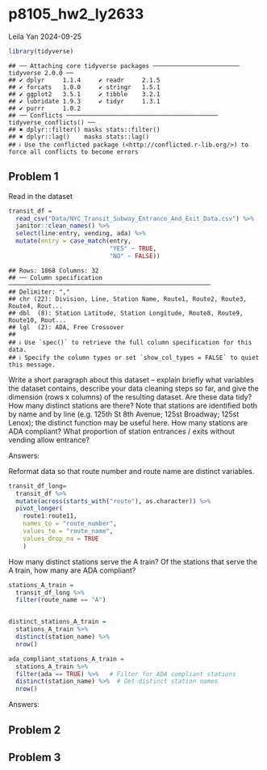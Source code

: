 p8105_hw2_ly2633
================
Leila Yan
2024-09-25

``` r
library(tidyverse)
```

    ## ── Attaching core tidyverse packages ──────────────────────── tidyverse 2.0.0 ──
    ## ✔ dplyr     1.1.4     ✔ readr     2.1.5
    ## ✔ forcats   1.0.0     ✔ stringr   1.5.1
    ## ✔ ggplot2   3.5.1     ✔ tibble    3.2.1
    ## ✔ lubridate 1.9.3     ✔ tidyr     1.3.1
    ## ✔ purrr     1.0.2     
    ## ── Conflicts ────────────────────────────────────────── tidyverse_conflicts() ──
    ## ✖ dplyr::filter() masks stats::filter()
    ## ✖ dplyr::lag()    masks stats::lag()
    ## ℹ Use the conflicted package (<http://conflicted.r-lib.org/>) to force all conflicts to become errors

## Problem 1

Read in the dataset

``` r
transit_df = 
  read_csv("Data/NYC_Transit_Subway_Entrance_And_Exit_Data.csv") %>%
  janitor::clean_names() %>%
  select(line:entry, vending, ada) %>%
  mutate(entry = case_match(entry, 
                            "YES" ~ TRUE,
                            "NO" ~ FALSE))
```

    ## Rows: 1868 Columns: 32
    ## ── Column specification ────────────────────────────────────────────────────────
    ## Delimiter: ","
    ## chr (22): Division, Line, Station Name, Route1, Route2, Route3, Route4, Rout...
    ## dbl  (8): Station Latitude, Station Longitude, Route8, Route9, Route10, Rout...
    ## lgl  (2): ADA, Free Crossover
    ## 
    ## ℹ Use `spec()` to retrieve the full column specification for this data.
    ## ℹ Specify the column types or set `show_col_types = FALSE` to quiet this message.

Write a short paragraph about this dataset – explain briefly what
variables the dataset contains, describe your data cleaning steps so
far, and give the dimension (rows x columns) of the resulting dataset.
Are these data tidy? How many distinct stations are there? Note that
stations are identified both by name and by line (e.g. 125th St 8th
Avenue; 125st Broadway; 125st Lenox); the distinct function may be
useful here. How many stations are ADA compliant? What proportion of
station entrances / exits without vending allow entrance?

Answers:

Reformat data so that route number and route name are distinct
variables.

``` r
transit_df_long=
  transit_df %>%
  mutate(across(starts_with("route"), as.character)) %>%
  pivot_longer(
    route1:route11, 
    names_to = "route_number", 
    values_to = "route_name", 
    values_drop_na = TRUE
    )
```

How many distinct stations serve the A train? Of the stations that serve
the A train, how many are ADA compliant?

``` r
stations_A_train =
  transit_df_long %>%
  filter(route_name == "A")


distinct_stations_A_train =
  stations_A_train %>%
  distinct(station_name) %>%
  nrow()

ada_compliant_stations_A_train =
  stations_A_train %>%
  filter(ada == TRUE) %>%   # Filter for ADA compliant stations
  distinct(station_name) %>%  # Get distinct station names
  nrow()
```

Answers:

## Problem 2

## Problem 3
